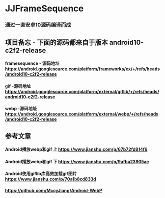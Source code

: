 # JJFrameSequence
### 通过一直安卓10源码编译而成

## 项目备忘 - 下面的源码都来自于版本 android10-c2f2-release
#### framesequence - 源码地址 https://android.googlesource.com/platform/frameworks/ex/+/refs/heads/android10-c2f2-release
#### gif -源码地址 https://android.googlesource.com/platform/external/giflib/+/refs/heads/android10-c2f2-release
#### webp -源码地址 https://android.googlesource.com/platform/external/webp/+/refs/heads/android10-c2f2-release

## 参考文章
#### Android播放webp和gif 上 https://www.jianshu.com/p/67b72fd814f6
#### Android播放webp和gif 下 https://www.jianshu.com/p/9afba23905ae
#### Android使用giflib库高效加载gif图片 https://www.jianshu.com/p/70a1b8cd833d
#### https://github.com/McoyJiang/Android-WebP
